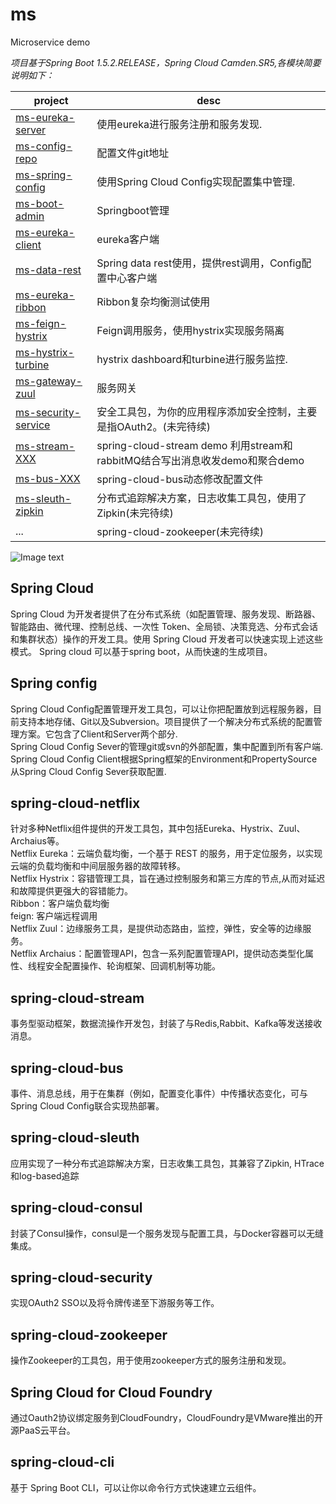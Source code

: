 # ms
Microservice demo

_项目基于Spring Boot 1.5.2.RELEASE，Spring Cloud Camden.SR5,各模块简要说明如下：_  

|project|desc|  
|---|---|  
|[ms-eureka-server](ms-eureka-server)|使用eureka进行服务注册和服务发现.|  
|[ms-config-repo](ms-config-repo)|配置文件git地址|  
|[ms-spring-config](ms-spring-config)|使用Spring Cloud Config实现配置集中管理.|  
|[ms-boot-admin](ms-boot-admin)|Springboot管理|  
|[ms-eureka-client](ms-eureka-client)|eureka客户端|  
|[ms-data-rest](ms-data-rest)|Spring data rest使用，提供rest调用，Config配置中心客户端|  
|[ms-eureka-ribbon](ms-eureka-ribbon)|Ribbon复杂均衡测试使用|  
|[ms-feign-hystrix](ms-feign-hystrix)|Feign调用服务，使用hystrix实现服务隔离|
|[ms-hystrix-turbine](ms-hystrix-turbine)|hystrix dashboard和turbine进行服务监控.|  
|[ms-gateway-zuul](ms-gateway-zuul)|服务网关|  
|[ms-security-service](ms-security-service)|安全工具包，为你的应用程序添加安全控制，主要是指OAuth2。(未完待续)|  
|[ms-stream-XXX](ms-stream-send)|spring-cloud-stream demo 利用stream和rabbitMQ结合写出消息收发demo和聚合demo|  
|[ms-bus-XXX](ms-bus-server)|spring-cloud-bus动态修改配置文件| 
|[ms-sleuth-zipkin](ms-feign-hystrix)|分布式追踪解决方案，日志收集工具包，使用了Zipkin(未完待续)|  
|...|spring-cloud-zookeeper(未完待续)|  



     
![Image text](https://github.com/miozeng/ms/blob/master/ms.png)

      


## Spring Cloud 
Spring Cloud 为开发者提供了在分布式系统（如配置管理、服务发现、断路器、智能路由、微代理、控制总线、一次性 Token、全局锁、决策竞选、分布式会话和集群状态）操作的开发工具。使用 Spring Cloud 开发者可以快速实现上述这些模式。
Spring cloud 可以基于spring boot，从而快速的生成项目。

## Spring config
Spring Cloud Config配置管理开发工具包，可以让你把配置放到远程服务器，目前支持本地存储、Git以及Subversion。项目提供了一个解决分布式系统的配置管理方案。它包含了Client和Server两个部分.    
Spring Cloud Config Sever的管理git或svn的外部配置，集中配置到所有客户端.        
Spring Cloud Config Client根据Spring框架的Environment和PropertySource从Spring Cloud Config Sever获取配置.     

## spring-cloud-netflix
针对多种Netflix组件提供的开发工具包，其中包括Eureka、Hystrix、Zuul、Archaius等。  
Netflix Eureka：云端负载均衡，一个基于 REST 的服务，用于定位服务，以实现云端的负载均衡和中间层服务器的故障转移。  
Netflix Hystrix：容错管理工具，旨在通过控制服务和第三方库的节点,从而对延迟和故障提供更强大的容错能力。   
Ribbon：客户端负载均衡  
feign: 客户端远程调用   
Netflix Zuul：边缘服务工具，是提供动态路由，监控，弹性，安全等的边缘服务。  
Netflix Archaius：配置管理API，包含一系列配置管理API，提供动态类型化属性、线程安全配置操作、轮询框架、回调机制等功能。  

## spring-cloud-stream
事务型驱动框架，数据流操作开发包，封装了与Redis,Rabbit、Kafka等发送接收消息。

## spring-cloud-bus
事件、消息总线，用于在集群（例如，配置变化事件）中传播状态变化，可与Spring Cloud Config联合实现热部署。

## spring-cloud-sleuth
应用实现了一种分布式追踪解决方案，日志收集工具包，其兼容了Zipkin, HTrace和log-based追踪

## spring-cloud-consul
封装了Consul操作，consul是一个服务发现与配置工具，与Docker容器可以无缝集成。

## spring-cloud-security
实现OAuth2 SSO以及将令牌传递至下游服务等工作。

## spring-cloud-zookeeper
操作Zookeeper的工具包，用于使用zookeeper方式的服务注册和发现。

## Spring Cloud for Cloud Foundry
通过Oauth2协议绑定服务到CloudFoundry，CloudFoundry是VMware推出的开源PaaS云平台。

## spring-cloud-cli
基于 Spring Boot CLI，可以让你以命令行方式快速建立云组件。
